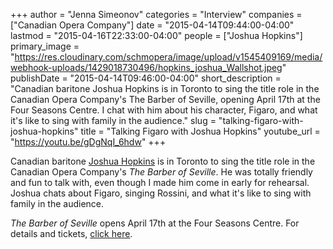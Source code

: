 +++
author = "Jenna Simeonov"
categories = "Interview"
companies = ["Canadian Opera Company"]
date = "2015-04-14T09:44:00-04:00"
lastmod = "2015-04-16T22:33:00-04:00"
people = ["Joshua Hopkins"]
primary_image = "https://res.cloudinary.com/schmopera/image/upload/v1545409169/media/webhook-uploads/1429018730496/hopkins_joshua_Wallshot.jpeg"
publishDate = "2015-04-14T09:46:00-04:00"
short_description = "Canadian baritone Joshua Hopkins is in Toronto to sing the title role in the Canadian Opera Company&#039;s The Barber of Seville, opening April 17th at the Four Seasons Centre. I chat with him about his character, Figaro, and what it&#039;s like to sing with family in the audience."
slug = "talking-figaro-with-joshua-hopkins"
title = "Talking Figaro with Joshua Hopkins"
youtube_url = "https://youtu.be/gDgNqI_6hdw"
+++

Canadian baritone [Joshua Hopkins](http://joshuahopkins.com/) is in Toronto to sing the title role in the Canadian Opera Company's *The Barber of Seville*. He was totally friendly and fun to talk with, even though I made him come in early for rehearsal. Joshua chats about Figaro, singing Rossini, and what it's like to sing with family in the audience. 

*The Barber of Seville* opens April 17th at the Four Seasons Centre. For details and tickets, [click here](http://www.coc.ca/PerformancesAndTickets/1415Season/BarberofSeville.aspx).
